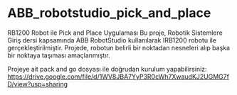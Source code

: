 # ABB_robotstudio_pick_and_place
RB1200 Robot ile Pick and Place Uygulaması
Bu proje, Robotik Sistemlere Giriş dersi kapsamında ABB RobotStudio kullanılarak IRB1200 robotu ile gerçekleştirilmiştir. Projede, robotun belirli bir noktadan nesneleri alıp başka bir noktaya taşıması amaçlanmıştır.

Projeye ait pack and go dosyası ile doğrudan kurulum yapabilirsiniz: https://drive.google.com/file/d/1WV8JBA7YyP3R0cWh7XwaudKJ2UGMG7fD/view?usp=sharing
